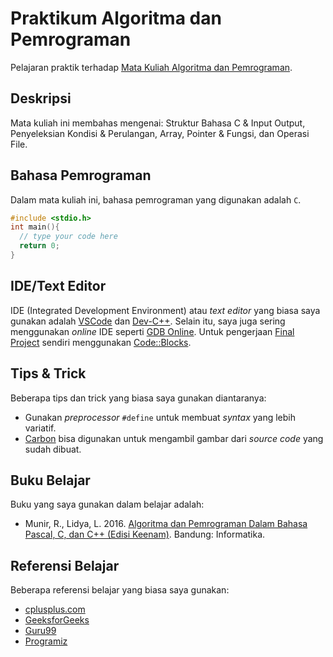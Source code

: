 # Praktikum Algoritma dan Pemrograman
Pelajaran praktik terhadap [Mata Kuliah Algoritma dan Pemrograman](https://github.com/putuwaw/mk-alpro).

## Deskripsi
Mata kuliah ini membahas mengenai: Struktur Bahasa C & Input Output, Penyeleksian Kondisi & Perulangan, Array, Pointer & Fungsi, dan Operasi File.

## Bahasa Pemrograman
Dalam mata kuliah ini, bahasa pemrograman yang digunakan adalah `C`.

```c
#include <stdio.h>
int main(){
  // type your code here
  return 0;
}
 ```

## IDE/Text Editor
IDE (Integrated Development Environment) atau *text editor* yang biasa saya gunakan adalah [VSCode](https://code.visualstudio.com/) dan [Dev-C++](http://bloodshed.net/). Selain itu, saya juga sering menggunakan *online* IDE seperti [GDB Online](https://www.onlinegdb.com/). Untuk pengerjaan [Final Project](/FINAL%20PROJECT/) sendiri menggunakan [Code::Blocks](https://www.codeblocks.org/).

## Tips & Trick
Beberapa tips dan trick yang biasa saya gunakan diantaranya:
* Gunakan *preprocessor* `#define` untuk membuat *syntax* yang lebih variatif.
* [Carbon](https://carbon.now.sh/) bisa digunakan untuk mengambil gambar dari *source code* yang sudah dibuat.

## Buku Belajar
Buku yang saya gunakan dalam belajar adalah:
* Munir, R., Lidya, L. 2016. [Algoritma dan Pemrograman Dalam Bahasa Pascal, C, dan C++ (Edisi Keenam)](https://biobses.com/product/algoritma-pemrograman-dalam-bahasa-pascal-c-c-edisi-keenam/). Bandung: Informatika.

## Referensi Belajar
Beberapa referensi belajar yang biasa saya gunakan:
* [cplusplus.com](https://cplusplus.com/)
* [GeeksforGeeks](https://www.geeksforgeeks.org/)
* [Guru99](https://www.guru99.com/)
* [Programiz](https://www.programiz.com/)